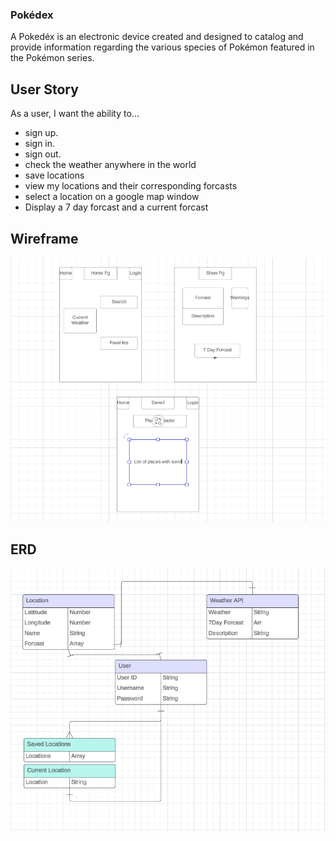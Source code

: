 ### Pokédex
A Pokedéx is an electronic device created and designed to catalog and provide information regarding the various species of Pokémon featured in the Pokémon series.


## User Story

As a user, I want the ability to... 
  - sign up.
  - sign in. 
  - sign out. 
  - check the weather anywhere in the world
  - save locations
  - view my locations and their corresponding forcasts
  - select a location on a google map window
  - Display a 7 day forcast and a current forcast

## Wireframe
![alt text](Public/images/Wireframe.png)




## ERD

![alt text](Public/images/ERD.png)